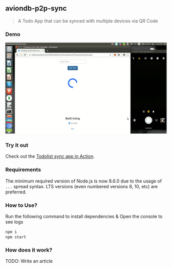 ## aviondb-p2p-sync

> A Todo App that can be synced with multiple devices via QR Code

### Demo

![AvionDB Todo App that can be synced with multiple devices via QR Code](./assets/aviondb-p2p-sync.gif)

### Try it out

Check out the [Todolist sync app in Action](https://bit.ly/aviondb-p2p-sync).

### Requirements

The minimum required version of Node.js is now 8.6.0 due to the usage of `...` spread syntax. LTS versions (even numbered versions 8, 10, etc) are preferred.

### How to Use?

Run the following command to install dependencies & Open the console to see logs

```
npm i
npm start
```

### How does it work?

TODO: Write an article
